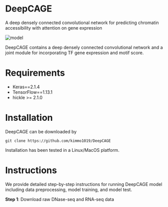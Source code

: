 # DeepCAGE
 A deep densely connected convolutional network for predicting chromatin accessibility with attention on gene expression
 
 ![model](https://github.com/kimmo1019/DeepCAGE/blob/master/model.png)
 
 DeepCAGE contains a deep densely connected convolutional network and a joint module for incorporating TF gene expression and motif score.
 
 # Requirements
- Keras==2.1.4
- TensorFlow==1.13.1
- hickle >= 2.1.0

# Installation
DeepCAGE can be downloaded by
```shell
git clone https://github.com/kimmo1019/DeepCAGE
```
Installation has been tested in a Linux/MacOS platform.

# Instructions
We provide detailed step-by-step instructions for running DeepCAGE model including data preprocessing, model training, and model test.

**Step 1**: Download raw DNase-seq and RNA-seq data


